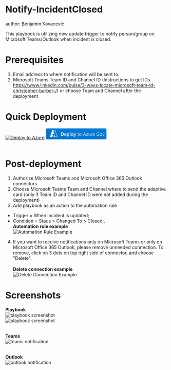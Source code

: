 # Notify-IncidentClosed
author: Benjamin Kovacevic

This playbook is utilizing new update trigger to notify person/group on Microsoft Teams/Outlook when incident is closed.

# Prerequisites

1. Email address to where notification will be sent to.
2. Microsoft Teams Team ID and Channel ID (Instructions to get IDs - https://www.linkedin.com/pulse/3-ways-locate-microsoft-team-id-christopher-barber-/) or choose Team and Channel after the deployment

# Quick Deployment
[![Deploy to Azure](https://aka.ms/deploytoazurebutton)](https://portal.azure.com/#create/Microsoft.Template/uri/https%3A%2F%2Fraw.githubusercontent.com%2FAzure%2FAzure-Sentinel%2Fmaster%2FSolutions%2FSentinelSOARessentials%2FPlaybooks%2FNotify-IncidentClosed%2Fazuredeploy.json)
[![Deploy to Azure Gov](https://raw.githubusercontent.com/Azure/azure-quickstart-templates/master/1-CONTRIBUTION-GUIDE/images/deploytoazuregov.png)](https://portal.azure.us/#create/Microsoft.Template/uri/https%3A%2F%2Fraw.githubusercontent.com%2FAzure%2FAzure-Sentinel%2Fmaster%2FSolutions%2FSentinelSOARessentials%2FPlaybooks%2FNotify-IncidentClosed%2Fazuredeploy.json)
<br><br>

# Post-deployment
1. Authorize Microsoft Teams and Microsoft Office 365 Outlook connectors
2. Choose Microsoft Teams Team and Channel where to send the adaptive card (only if Team ID and Channel ID were not added during the deployment)
3. Add playbook as an action to the automation rule
- Trigger = When incident is updated;
- Condition = Staus > Changed To > Closed;.<br>
**Automation rule example**<br>
![Automation Rule Example](./images/AutomationRuleExample.jpg)
4. If you want to receive notifications only on Microsoft Teams or only on Microsoft Office 365 Outlook, please remove unneeded connection. To remove, click on 3 dots on top right side of connector, and choose "Delete".<br><br>
**Delete connection example**<br>
![Delete Connection Example](./images/DeleteConnectionExample.jpg)

# Screenshots

**Playbook** <br>
![playbook screenshot](./images/playbookDark.png)<br>
![playbook screenshot](./images/playbookLight.png)<br><br>

**Teams** <br>
![teams notification](./images/TeamsNotification.jpg)<br><br>

**Outlook** <br>
![outlook notification](./images/OutlookNotification.jpg)<br><br>
